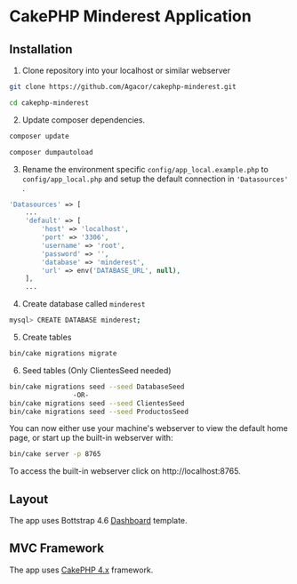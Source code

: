 # CakePHP Minderest Application

## Installation

1. Clone repository into your localhost or similar webserver
```bash
git clone https://github.com/Agacor/cakephp-minderest.git

cd cakephp-minderest
```

2. Update composer dependencies.
```bash
composer update

composer dumpautoload
```

3. Rename the environment specific `config/app_local.example.php` to `config/app_local.php` and setup the default connection in
`'Datasources'` .

```php
'Datasources' => [
    ...
    'default' => [
        'host' => 'localhost',
        'port' => '3306',
        'username' => 'root',
        'password' => '',
        'database' => 'minderest',
        'url' => env('DATABASE_URL', null),
    ],
    ...

```

4. Create database called `minderest`

```bash
mysql> CREATE DATABASE minderest;
```

5. Create tables
```bash
bin/cake migrations migrate
```

6. Seed tables (Only ClientesSeed needed)

```bash
bin/cake migrations seed --seed DatabaseSeed
                -OR-
bin/cake migrations seed --seed ClientesSeed
bin/cake migrations seed --seed ProductosSeed
```

You can now either use your machine's webserver to view the default home page, or start
up the built-in webserver with:

```bash
bin/cake server -p 8765
```

To access the built-in webserver click on http://localhost:8765.

## Layout

The app uses Bottstrap 4.6 [Dashboard](https://getbootstrap.com/docs/4.6/examples/dashboard/) template.

## MVC Framework

The app uses [CakePHP 4.x](https://book.cakephp.org/4/en/index.html) framework.
